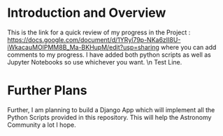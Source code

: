 # Introduction and Overview
This is the link for a quick review of my progress in the Project : https://docs.google.com/document/d/1YRyl79p-NKa6zII8U-iWkacauMOlPMM8B_Ma-BKHupM/edit?usp=sharing where you can add comments to my progress. I have added both python scripts as well as Jupyter Notebooks so use whichever you want. \n
Test Line.
# Further Plans
Further, I am planning to build a Django App which will implement all the Python Scripts provided in this repository. This will help the Astronomy Community a lot I hope. 
